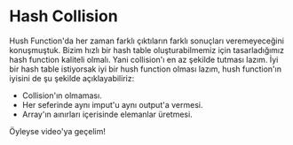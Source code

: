 Hash Collision
======

Hush Function'da her zaman farklı çıktıların farklı sonuçları veremeyeceğini konuşmuştuk. Bizim hızlı bir hash table oluşturabilmemiz için tasarladığımız hash function kaliteli olmalı. Yani collision'ı en az şekilde tutması lazım. İyi bir hash table istiyorsak iyi bir hush function olması lazım, hush function'ın iyisini de şu şekilde açıklayabiliriz:

* Collision'ın olmaması.
* Her seferinde aynı imput'u aynı output'a vermesi.
* Array'ın aınırları içerisinde elemanlar üretmesi.

Öyleyse video'ya geçelim!
